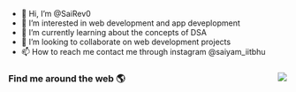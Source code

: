 - 👋 Hi, I’m @SaiRev0
- 👀 I’m interested in web development and app deveplopment
- 🌱 I’m currently learning about the concepts of DSA
- 💞️ I’m looking to collaborate on web development projects
- 📫 How to reach me contact me through instagram @saiyam_iitbhu

### Find me around the web 🌎 <img align="right" src="https://visitor-badge.laobi.icu/badge?page_id=SaiRev0" />

<!---
SaiRev0/SaiRev0 is a ✨ special ✨ repository because its `README.md` (this file) appears on your GitHub profile.
You can click the Preview link to take a look at your changes.
--->
